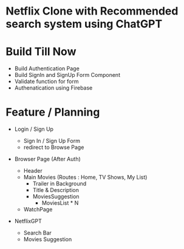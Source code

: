 # Netflix Clone with Recommended search system using ChatGPT

# Build Till Now

- Build Authentication Page
- Build SignIn and SignUp Form Component
- Validate function for form
- Authenatication using Firebase 

# Feature / Planning

- Login / Sign Up
    - Sign In / Sign Up Form 
    - redirect to Browse Page

- Browser Page (After Auth)
    - Header 
    - Main Movies (Routes : Home, TV Shows, My List)
        - Trailer in Background
        - Title & Description
        - MoviesSuggestion
            - MoviesList * N
    - WatchPage 

- NetflixGPT
    - Search Bar
    - Movies Suggestion

